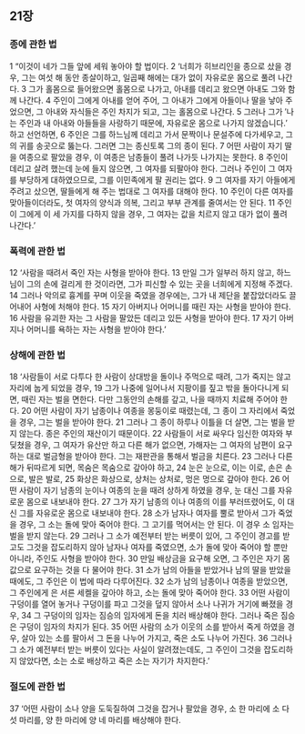 ## 21장
### 종에 관한 법
1 “이것이 네가 그들 앞에 세워 놓아야 할 법이다.
2 ‘너희가 히브리인을 종으로 샀을 경우, 그는 여섯 해 동안 종살이하고, 일곱째 해에는 대가 없이 자유로운 몸으로 풀려 나간다.
3 그가 홀몸으로 들어왔으면 홀몸으로 나가고, 아내를 데리고 왔으면 아내도 그와 함께 나간다.
4 주인이 그에게 아내를 얻어 주어, 그 아내가 그에게 아들이나 딸을 낳아 주었으면, 그 아내와 자식들은 주인 차지가 되고, 그는 홀몸으로 나간다.
5 그러나 그가 ′나는 주인과 내 아내와 아들들을 사랑하기 때문에, 자유로운 몸으로 나가지 않겠습니다.′ 하고 선언하면,
6 주인은 그를 하느님께 데리고 가서 문짝이나 문설주에 다가세우고, 그의 귀를 송곳으로 뚫는다. 그러면 그는 종신토록 그의 종이 된다.
7 어떤 사람이 자기 딸을 여종으로 팔았을 경우, 이 여종은 남종들이 풀려 나가듯 나가지는 못한다.
8 주인이 데리고 살려 했는데 눈에 들지 않으면, 그 여자를 되팔아야 한다. 그러나 주인이 그 여자를 부당하게 대하였으므로, 그를 이민족에게 팔 권리는 없다.
9 그 여자를 자기 아들에게 주려고 샀으면, 딸들에게 해 주는 법대로 그 여자를 대해야 한다.
10 주인이 다른 여자를 맞아들이더라도, 첫 여자의 양식과 의복, 그리고 부부 관계를 줄여서는 안 된다.
11 주인이 그에게 이 세 가지를 다하지 않을 경우, 그 여자는 값을 치르지 않고 대가 없이 풀려 나간다.’
### 폭력에 관한 법
12 ‘사람을 때려서 죽인 자는 사형을 받아야 한다.
13 만일 그가 일부러 하지 않고, 하느님이 그의 손에 걸리게 한 것이라면, 그가 피신할 수 있는 곳을 너희에게 지정해 주겠다.
14 그러나 악의로 흉계를 꾸며 이웃을 죽였을 경우에는, 그가 내 제단을 붙잡았더라도 끌어내어 사형에 처해야 한다.
15 자기 아버지나 어머니를 때린 자는 사형을 받아야 한다.
16 사람을 유괴한 자는 그 사람을 팔았든 데리고 있든 사형을 받아야 한다.
17 자기 아버지나 어머니를 욕하는 자는 사형을 받아야 한다.’
### 상해에 관한 법
18 ‘사람들이 서로 다투다 한 사람이 상대방을 돌이나 주먹으로 때려, 그가 죽지는 않고 자리에 눕게 되었을 경우,
19 그가 나중에 일어나서 지팡이를 짚고 밖을 돌아다니게 되면, 때린 자는 벌을 면한다. 다만 그동안의 손해를 갚고, 나을 때까지 치료해 주어야 한다.
20 어떤 사람이 자기 남종이나 여종을 몽둥이로 때렸는데, 그 종이 그 자리에서 죽었을 경우, 그는 벌을 받아야 한다.
21 그러나 그 종이 하루나 이틀을 더 살면, 그는 벌을 받지 않는다. 종은 주인의 재산이기 때문이다.
22 사람들이 서로 싸우다 임신한 여자와 부딪쳤을 경우, 그 여자가 유산만 하고 다른 해가 없으면, 가해자는 그 여자의 남편이 요구하는 대로 벌금형을 받아야 한다. 그는 재판관을 통해서 벌금을 치른다.
23 그러나 다른 해가 뒤따르게 되면, 목숨은 목숨으로 갚아야 하고,
24 눈은 눈으로, 이는 이로, 손은 손으로, 발은 발로,
25 화상은 화상으로, 상처는 상처로, 멍은 멍으로 갚아야 한다.
26 어떤 사람이 자기 남종의 눈이나 여종의 눈을 때려 상하게 하였을 경우, 눈 대신 그를 자유로운 몸으로 내보내야 한다.
27 그가 자기 남종의 이나 여종의 이를 부러뜨렸어도, 이 대신 그를 자유로운 몸으로 내보내야 한다.
28 소가 남자나 여자를 뿔로 받아서 그가 죽었을 경우, 그 소는 돌에 맞아 죽어야 한다. 그 고기를 먹어서는 안 된다. 이 경우 소 임자는 벌을 받지 않는다.
29 그러나 그 소가 예전부터 받는 버릇이 있어, 그 주인이 경고를 받고도 그것을 잡도리하지 않아 남자나 여자를 죽였으면, 소가 돌에 맞아 죽어야 할 뿐만 아니라, 주인도 사형을 받아야 한다.
30 만일 배상금을 요구해 오면, 그 주인은 자기 몸값으로 요구하는 것을 다 물어야 한다.
31 소가 남의 아들을 받았거나 남의 딸을 받았을 때에도, 그 주인은 이 법에 따라 다루어진다.
32 소가 남의 남종이나 여종을 받았으면, 그 주인에게 은 서른 세켈을 갚아야 하고, 소는 돌에 맞아 죽어야 한다.
33 어떤 사람이 구덩이를 열어 놓거나 구덩이를 파고 그것을 덮지 않아서 소나 나귀가 거기에 빠졌을 경우,
34 그 구덩이의 임자는 짐승의 임자에게 돈을 치러 배상해야 한다. 그러나 죽은 짐승은 구덩이 임자의 차지가 된다.
35 어떤 사람의 소가 이웃의 소를 받아서 죽게 하였을 경우, 살아 있는 소를 팔아서 그 돈을 나누어 가지고, 죽은 소도 나누어 가진다.
36 그러나 그 소가 예전부터 받는 버릇이 있다는 사실이 알려졌는데도, 그 주인이 그것을 잡도리하지 않았다면, 소는 소로 배상하고 죽은 소는 자기가 차지한다.’
### 절도에 관한 법
37 ‘어떤 사람이 소나 양을 도둑질하여 그것을 잡거나 팔았을 경우, 소 한 마리에 소 다섯 마리를, 양 한 마리에 양 네 마리를 배상해야 한다.
